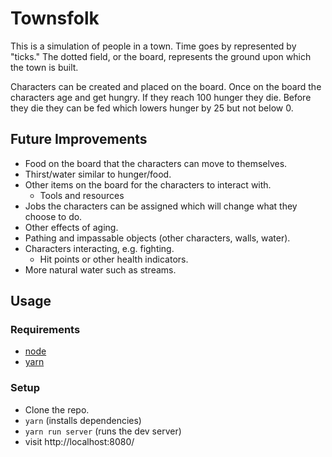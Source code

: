 # Townsfolk

This is a simulation of people in a town. Time goes by represented by "ticks." The dotted field, or the board, represents the ground upon which the town is built.

Characters can be created and placed on the board. Once on the board the characters age and get hungry. If they reach 100 hunger they die. Before they die they can be fed which lowers hunger by 25 but not below 0.

## Future Improvements

- Food on the board that the characters can move to themselves.
- Thirst/water similar to hunger/food.
- Other items on the board for the characters to interact with.
  - Tools and resources
- Jobs the characters can be assigned which will change what they choose to do.
- Other effects of aging.
- Pathing and impassable objects (other characters, walls, water).
- Characters interacting, e.g. fighting.
  - Hit points or other health indicators.
- More natural water such as streams.

## Usage

### Requirements

- [node](https://nodejs.org)
- [yarn](https://yarnpkg.com)

### Setup

- Clone the repo.
- `yarn` (installs dependencies)
- `yarn run server` (runs the dev server)
- visit http://localhost:8080/
